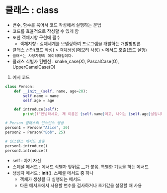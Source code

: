 # 클래스 : class

* 변수, 함수를 묶어서 코드 작성해서 실행하는 문법
* 코드를 효율적으로 작성할 수 있게 함
* 또한 객체지향 구현에 필수
    * 객체지향 : 실제세계를 모델링하여 프로그램을 개발하는 개발방법론
* 클래스 선언(코드 작성) > 객체생성(메모리 사용) > 메서드 호출(코드 실행)
* `클래스는 사용자정의 데이터타입이다.`
* 클래스 식별자 컨벤션 : snake_case(X), PascalCase(O), UpperCamelCase(O)

1. 예시 코드
```python
class Person:
    def __init__(self, name, age=20):
        self.name = name
        self.age = age

    def introduce(self):
        print(f"안녕하세요, 제 이름은 {self.name}이고, 나이는 {self.age}살입니다.")

# Person 클래스의 인스턴스 생성
person1 = Person("Alice", 30)
person2 = Person("Bob", 25)

# 인스턴스 메서드 호출
person1.introduce()
person2.introduce()
```

* self : 자기 자신
* 스페셜 메서드 : 메서드 식별자 앞뒤로 __가 붙음. 특별한 기능을 하는 메서드
* 생성자 메서드 : __init__(). 스페셜 메서드 중 하나
    * 객체가 생성될 때 실행되는 메서드
    * 다른 메서드에서 사용할 변수를 검사하거나 초기값을 설정할 때 사용
